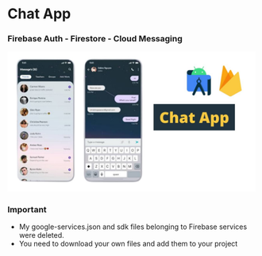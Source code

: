 # Chat App

### Firebase Auth - Firestore - Cloud Messaging 


<a href="https://www.youtube.com/watch?v=1WJylU2RQqE" target="_blank">
  <img src="https://github.com/aykutssert/firebase-chat-app-android/blob/main/images/demo.jpg" alt="My Project Demo" width="500" />
</a>

### Important

- My google-services.json and sdk files belonging to Firebase services were deleted. 
- You need to download your own files and add them to your project
